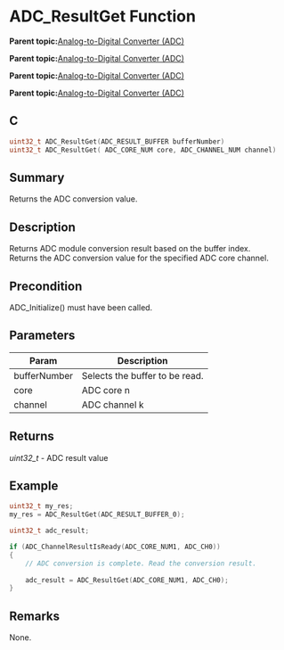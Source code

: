 # ADC\_ResultGet Function

**Parent topic:**[Analog-to-Digital Converter \(ADC\)](GUID-FA022CD9-1025-47D5-B8BC-A27AC49112D8.md)

**Parent topic:**[Analog-to-Digital Converter \(ADC\)](GUID-9D7B3FCD-5210-4AA8-A362-8E034152EC06.md)

**Parent topic:**[Analog-to-Digital Converter \(ADC\)](GUID-D04BC1C2-6F78-4C18-9634-68DCCFB069F4.md)

**Parent topic:**[Analog-to-Digital Converter \(ADC\)](GUID-7A86AFB2-C2EF-44ED-B393-FE717EEC1C16.md)

## C

```c
uint32_t ADC_ResultGet(ADC_RESULT_BUFFER bufferNumber)
uint32_t ADC_ResultGet( ADC_CORE_NUM core, ADC_CHANNEL_NUM channel)
```

## Summary

Returns the ADC conversion value.

## Description

Returns ADC module conversion result based on the buffer index.<br />Returns the ADC conversion value for the specified ADC core channel.

## Precondition

ADC\_Initialize\(\) must have been called.

## Parameters

|Param|Description|
|-----|-----------|
|bufferNumber|Selects the buffer to be read.|
|core|ADC core n|
|channel|ADC channel k|

## Returns

*uint32\_t* - ADC result value

## Example

```c
uint32_t my_res;
my_res = ADC_ResultGet(ADC_RESULT_BUFFER_0);
```

```c
uint32_t adc_result;

if (ADC_ChannelResultIsReady(ADC_CORE_NUM1, ADC_CH0))
{
    // ADC conversion is complete. Read the conversion result.
    
    adc_result = ADC_ResultGet(ADC_CORE_NUM1, ADC_CH0);
}
```

## Remarks

None.

